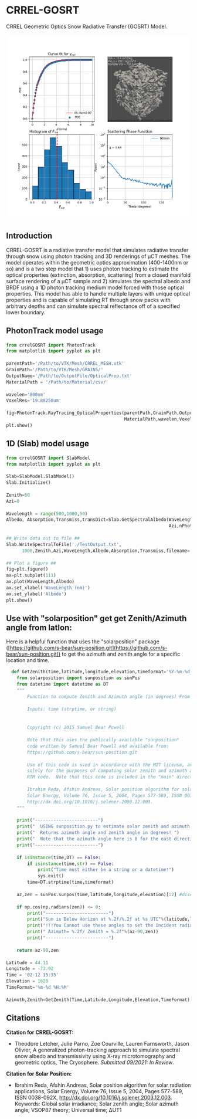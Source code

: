 # CRREL-GOSRT
CRREL Geometric Optics Snow Radiative Transfer (GOSRT) Model.

![Four Panel Figure showing optical properties of a uCT sample from CRREL-GOSRT](bin/SampleData/Facets/CoarseGrain_4Panel.png?raw=true "Facets")

## Introduction

CRREL-GOSRT is a radiative transfer model that simulates radiative transfer through snow using photon tracking and 3D renderings of μCT
meshes.  The model operates within the geometric optics approximation (400-1400nm or so) and is a two step model that 1) uses photon tracking to estimate the
optical properties (extinction, absorption, scattering) from a closed manifold surface rendering of a μCT sample and 2) simulates the spectral albedo and BRDF using a 1D photon tracking medium model forced with those optical properties. This model has able to handle multiple layers with unique optical properties and is capable of simulating RT through snow packs with arbitrary depths and can simulate spectral reflectance off of a specified lower boundary.

## PhotonTrack model usage

```python
from crrelGOSRT import PhotonTrack
from matplotlib import pyplot as plt

parentPath='/Path/to/VTK/Mesh/CRREL_MESH.vtk'
GrainPath='/Path/to/VTK/Mesh/GRAINS/'
OutputName='/Path/to/OutputFile/OpticalProp.txt'
MaterialPath = '/Path/to/Material/csv/'

wavelen='800nm'
VoxelRes='19.88250um'

fig=PhotonTrack.RayTracing_OpticalProperties(parentPath,GrainPath,OutputName,
                                             MaterialPath,wavelen,VoxelRes)
plt.show()

```

## 1D (Slab) model usage

```python
from crrelGOSRT import SlabModel
from matplotlib import pyplot as plt

Slab=SlabModel.SlabModel()
Slab.Initialize()

Zenith=60
Azi=0

Wavelength = range(500,1000,50)
Albedo, Absorption,Transmiss,transDict=Slab.GetSpectralAlbedo(WaveLength,Zenith,
                                                              Azi,nPhotons=1000)

## Write data out to file ##
Slab.WriteSpectralToFile('./TestOutput.txt',
      1000,Zenith,Azi,WaveLength,Albedo,Absorption,Transmiss,filename='Test Output')

## Plot a figure ##
fig=plt.figure()
ax=plt.subplot(111)
ax.plot(WaveLength,Albedo)
ax.set_xlabel('WaveLength (nm)')
ax.set_ylabel('Albedo')
plt.show()
```

## Use with "solarposition" get get Zenith/Azimuth angle from latlon:

Here is a helpful function that uses the "solarposition" package ([https://github.com/s-bear/sun-position.git](https://github.com/s-bear/sun-position.git))
to get the azimuth and zenith angle for a specific location and time.

```python
  def GetZenith(time,latitude,longitude,elevation,timeformat='%Y-%m-%d_%H:%M:%S'):
    from solarposition import sunposition as sunPos
    from datetime import datetime as DT
    """
        Function to compute Zenith and Azimuth angle (in degrees) From lat/lon/time/elevation

        Inputs: time (strptime, or string)


        Copyright (c) 2015 Samuel Bear Powell

        Note that this uses the publically available "sunposition"
        code written by Samuel Bear Powell and available from:
        https://github.com/s-bear/sun-position.git

        Use of this code is used in accordance with the MIT license, and is used
        solely for the purposes of computing solar zenith and azimuth angles as inputs to the
        RTM code.  Note that this code is included in the "main" directory as solarposition

        Ibrahim Reda, Afshin Andreas, Solar position algorithm for solar radiation applications,
        Solar Energy, Volume 76, Issue 5, 2004, Pages 577-589, ISSN 0038-092X,
        http://dx.doi.org/10.1016/j.solener.2003.12.003.
    """

    print("------------------------")
    print("  USING sunposition.py to estimate solar zenith and azimuth angle!" )
    print("  Returns azimuth angle and zenith angle in degrees! ")
    print("  Note that the azimuth angle here is 0 for the east direction!")
    print("------------------------")

    if isinstance(time,DT) == False:
        if isinstance(time,str) == False:
            print("Time must either be a string or a datetime!")
            sys.exit()
        time=DT.strptime(time,timeformat)

    az,zen = sunPos.sunpos(time,latitude,longitude,elevation)[:2] #discard RA, dec, H

    if np.cos(np.radians(zen)) <= 0:
        print("------------------------")
        print("Sun is Below Horizon at %.2f/%.2f at %s UTC"%(latitude,longitude,time))
        print("!!!You Cannot use these angles to set the incident radiation!!!")
        print(" Azimuth= %.2f/ Zenith = %.2f"%(az-90,zen))
        print("------------------------")

    return az-90,zen

Latitude = 44.11
Longitude = -73.92
Time = '02-12 15:35'
Elevation = 1628
TimeFormat='%m-%d %H:%M'

Azimuth,Zenith=GetZenith(Time,Latitude,Longitude,Elevation,TimeFormat)
```

## Citations

**Citation for CRREL-GOSRT:**

* Theodore Letcher, Julie Parno, Zoe Courville, Lauren Farnsworth, Jason Olivier, A generalized photon-tracking approach to simulate spectral snow albedo and transmissivity using X-ray microtomography and geometric optics, The Cryosphere.  *Submitted 09/2021: In Review*.

**Citation for Solar Position:**

* Ibrahim Reda, Afshin Andreas, Solar position algorithm for solar radiation applications, Solar Energy, Volume 76, Issue 5, 2004, Pages 577-589, ISSN 0038-092X, http://dx.doi.org/10.1016/j.solener.2003.12.003.
Keywords: Global solar irradiance; Solar zenith angle; Solar azimuth angle; VSOP87 theory; Universal time; ΔUT1
